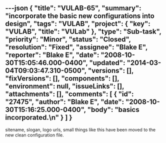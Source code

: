 ---json
{
  "title": "VULAB-65",
  "summary": "incorporate the basic new configurations into design",
  "tags": "VULAB",
  "project": {
    "key": "VULAB",
    "title": "VULab"
  },
  "type": "Sub-task",
  "priority": "Minor",
  "status": "Closed",
  "resolution": "Fixed",
  "assignee": "Blake E",
  "reporter": "Blake E",
  "date": "2008-10-30T15:05:46.000-0400",
  "updated": "2014-03-04T09:03:47.310-0500",
  "versions": [],
  "fixVersions": [],
  "components": [],
  "environment": null,
  "issueLinks": [],
  "attachments": [],
  "comments": [
    {
      "id": "27475",
      "author": "Blake E",
      "date": "2008-10-30T15:16:25.000-0400",
      "body": "basics incorporated.\n"
    }
  ]
}
---
sitename, slogan, logo urls, small things like this have been moved to the new clean configuration file.

        